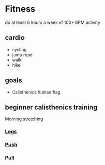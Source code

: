 # Fitness

do at least 6 hours a week of 100+ BPM activity
## cardio

- cycling
- jump rope
- walk
- hike
## goals

- Calisthenics human flag
## beginner calisthenics training

[Morning stretching](wrist_stretch.md)
### [Legs](Legs.md)
### [Push](Push.md)
### [Pull](Pull.md)


